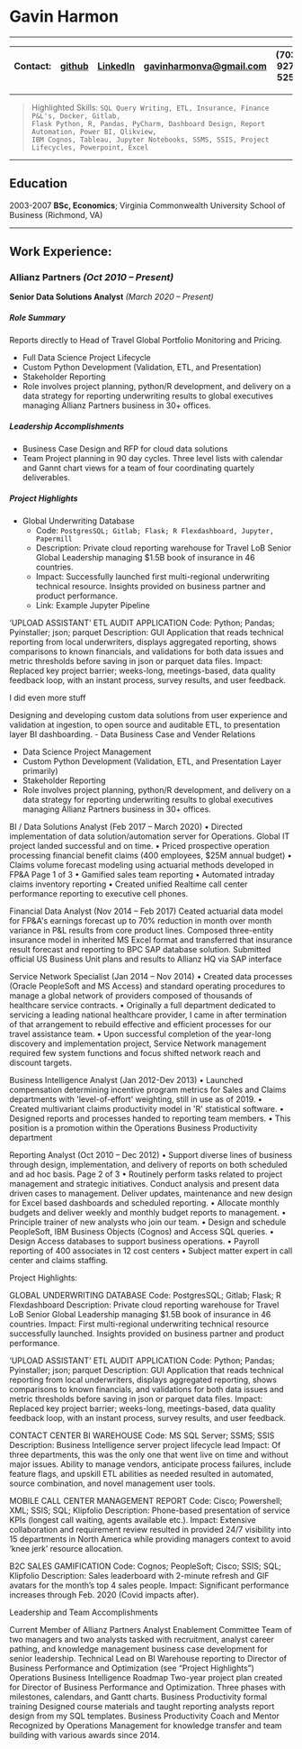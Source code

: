 Gavin Harmon 
============


----
| Contact:  | [github](https://github.com/gavin-harmon)   | [LinkedIn](http://www.linkedin.com/in/gavin-harmon-63652064)     |  gavinharmonva@gmail.com       | (703) 927-5258   
| :---     |    :----:       |     :----:       |    :----:   |          ---: |

----

>  Highlighted Skills: `SQL Query Writing, ETL, Insurance, Finance P&L's, Docker, Gitlab,`\
>  `Flask Python, R, Pandas, PyCharm, Dashboard Design, Report Automation, Power BI, Qlikview,`\
>  `IBM Cognos, Tableau, Jupyter Notebooks, SSMS, SSIS, Project Lifecycles, Powerpoint, Excel`  
 
----
Education
---------

2003-2007
**BSc, Economics**; Virginia Commonwealth University School of Business (Richmond, VA)

----
Work Experience:
---------

### Allianz Partners 	*(Oct 2010 – Present)*

**Senior Data Solutions Analyst** *(March 2020 – Present)*


##### Role Summary

Reports directly to Head of Travel Global Portfolio Monitoring and Pricing. 
-	Full Data Science Project Lifecycle
-	Custom Python Development (Validation, ETL, and Presentation)
-	Stakeholder Reporting
-	Role involves project planning, python/R development, and delivery on a data strategy for reporting underwriting results to global executives managing Allianz Partners business in 30+ offices.

##### Leadership Accomplishments

- Business Case Design and RFP for cloud data solutions
- Team Project planning in 90 day cycles. Three level lists with calendar and Gannt chart views for a team of four coordinating quartely deliverables.

##### Project Highlights

- Global Underwriting Database
  - Code: `PostgresSQL; Gitlab; Flask; R Flexdashboard, Jupyter, Papermill`
  - Description: Private cloud reporting warehouse for Travel LoB Senior Global Leadership managing $1.5B book of insurance in 46 countries.
  - Impact: Successfully launched first multi-regional underwriting technical resource. Insights provided on business partner and product performance.
  - Link: Example Jupyter Pipeline 

‘UPLOAD ASSISTANT’ ETL AUDIT APPLICATION 
Code: Python; Pandas; Pyinstaller; json; parquet
Description: GUI Application that reads technical reporting from local underwriters, displays aggregated reporting, shows comparisons to known financials, and validations for both data issues and metric thresholds before saving in json or parquet data files.
Impact: Replaced key project barrier; weeks-long, meetings-based, data quality feedback loop, with an instant process, survey results, and user feedback.


I did even more stuff


Designing and developing custom data solutions from user experience and validation at ingestion, to open source and auditable ETL, to presentation layer BI dashboarding. - Data Business Case and Vender Relations 
-	Data Science Project Management 
-	Custom Python Development (Validation, ETL, and Presentation Layer primarily) 
-	Stakeholder Reporting 
-	Role involves project planning, python/R development, and delivery on a data strategy for reporting underwriting results to global executives managing Allianz Partners business in 30+ offices.

BI / Data Solutions Analyst (Feb 2017 – March 2020) 
•	Directed implementation of data solution/automation server for Operations. Global IT project landed successful and on time. 
•	Priced prospective operation processing financial benefit claims (400 employees, $25M annual budget) 
•	Claims volume forecast modeling using actuarial methods developed in FP&A Page 1 of 3
•	Gamified sales team reporting 
•	Automated intraday claims inventory reporting 
•	Created unified Realtime call center performance reporting to executive cell phones.

Financial Data Analyst (Nov 2014 – Feb 2017)
Ceated actuarial data model for FP&A's earnings forecast up to 70% reduction in month over month variance in P&L results from core product lines. 
        Composed three-entity insurance model in inherited MS Excel format and transferred that insurance result forecast and reporting to BPC SAP database solution. 
  Submitted official US Business Unit plans and results to Allianz HQ via SAP interface

Service Network Specialist (Jan 2014 – Nov 2014)
•	Created data processes (Oracle PeopleSoft and MS Access) and standard operating procedures to manage a global network of providers composed of thousands of healthcare service contracts. 
•	Originally a full department dedicated to servicing a leading national healthcare provider, I came in after termination of that arrangement to rebuild effective and efficient processes for our travel assistance team. 
•	Upon successful completion of the year-long discovery and implementation project, Service Network management required few system functions and focus shifted network reach and discount targets.

Business Intelligence Analyst (Jan 2012-Dev 2013)
•	Launched compensation determining incentive program metrics for Sales and Claims departments with 'level-of-effort' weighting, still in use as of 2019. 
•	Created multivariant claims productivity model in 'R' statistical software. 
•	Designed reports and processes handed to reporting team members. 
•	This position is a promotion within the Operations Business Productivity department

Reporting Analyst (Oct 2010 – Dec 2012)
•	Support diverse lines of business through design, implementation, and delivery of reports on both scheduled and ad hoc basis. Page 2 of 3
•	Routinely perform tasks related to project management and strategic initiatives. Conduct analysis and present data driven cases to management. Deliver updates, maintenance and new design for Excel based dashboards and scheduled reporting. 
•	Allocate monthly budgets and deliver weekly and monthly budget reports to management. 
•	Principle trainer of new analysts who join our team. 
•	Design and schedule PeopleSoft, IBM Business Objects (Cognos) and Access SQL queries. 
•	Design Access databases to support business operations. 
•	Payroll reporting of 400 associates in 12 cost centers 
•	Subject matter expert in call center and claims staffing.

Project Highlights: 

GLOBAL UNDERWRITING DATABASE
Code: PostgresSQL; Gitlab; Flask; R Flexdashboard
Description: Private cloud reporting warehouse for Travel LoB Senior Global Leadership managing $1.5B book of insurance in 46 countries.
Impact: First multi-regional underwriting technical resource successfully launched. Insights provided on business partner and product performance.

‘UPLOAD ASSISTANT’ ETL AUDIT APPLICATION 
Code: Python; Pandas; Pyinstaller; json; parquet
Description: GUI Application that reads technical reporting from local underwriters, displays aggregated reporting, shows comparisons to known financials, and validations for both data issues and metric thresholds before saving in json or parquet data files.
Impact: Replaced key project barrier; weeks-long, meetings-based, data quality feedback loop, with an instant process, survey results, and user feedback.

CONTACT CENTER BI WAREHOUSE
Code: MS SQL Server; SSMS; SSIS
Description: Business Intelligence server project lifecycle lead
Impact: Of three departments, this was the only one that went live on time and without major issues. Ability to manage vendors, anticipate process failures, include feature flags, and upskill ETL abilities as needed resulted in automated, source combination, and novel management user tools.

MOBILE CALL CENTER MANAGEMENT REPORT
Code: Cisco; Powershell; XML; SSIS; SQL; Klipfolio
Description: Phone-based presentation of service KPIs (longest call waiting, agents available etc.).
Impact: Extensive collaboration and requirement review resulted in provided 24/7 visibility into 15 departments in North America while providing managers context to avoid ‘knee jerk’ resource allocation.

B2C SALES GAMIFICATION
Code: Cognos; PeopleSoft; Cisco; SSIS; SQL; Klipfolio
Description: Sales leaderboard with 2-minute refresh and GIF avatars for the month’s top 4 sales people.
Impact: Significant performance increases through Feb. 2020 (Covid impacts after).

Leadership and Team Accomplishments 

Current Member of Allianz Partners Analyst Enablement Committee
Team of two managers and two analysts tasked with recruitment, analyst career pathing, and knowledge management business case development for senior leadership.
Technical Lead on BI Warehouse reporting to Director of Business Performance and Optimization
(see “Project Highlights”)
Operations Business Intelligence Roadmap
Two-year project plan created for Director of Business Performance and Optimization. Three phases with milestones, calendars, and Gantt charts.
 Business Productivity formal training
Designed course materials and taught reporting analysts report design from my SQL templates.
Business Productivity Coach and Mentor
Recognized by Operations Management for knowledge transfer and team building with various awards since 2014.

